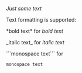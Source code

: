 [_metadata_:inline_buttons]:- "4_menu.md"
*Just some text*

Text formatting is supported:

\*bold text\* for *bold text*

\_italic text\_ for _italic text_

\`\`\`monospace text\`\`\` for 
```
monospace text
```